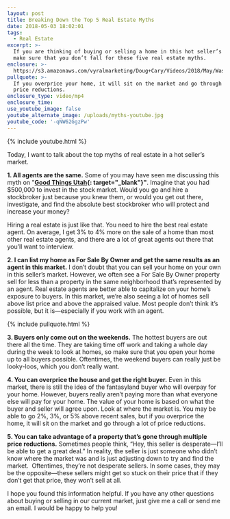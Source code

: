 ```yaml
---
layout: post
title: Breaking Down the Top 5 Real Estate Myths
date: 2018-05-03 18:02:01
tags:
  - Real Estate
excerpt: >-
  If you are thinking of buying or selling a home in this hot seller’s market,
  make sure that you don’t fall for these five real estate myths.
enclosure: >-
  https://s3.amazonaws.com/vyralmarketing/Doug+Cary/Videos/2018/May/Wasatch+Front+Real+Estate+Agent-+Breaking+Down+the+Top+5+Real+Estate+Myths.mp4
pullquote: >-
  If you overprice your home, it will sit on the market and go through multiple
  price reductions.
enclosure_type: video/mp4
enclosure_time:
use_youtube_image: false
youtube_alternate_image: /uploads/myths-youtube.jpg
youtube_code: '-qNW62GgzPw'
---
```


{% include youtube.html %}

Today, I want to talk about the top myths of real estate in a hot seller’s market.

**1. All agents are the same.** Some of you may have seen me discussing this myth on "**[Good Things Utah](http://www.good4utah.com/good-things-utah/gtu-sponsor/why-should-someone-use-a-realtor-in-todays-seller-market/1069597291){: target="_blank"}"**. Imagine that you had $500,000 to invest in the stock market. Would you go and hire a stockbroker just because you knew them, or would you get out there, investigate, and find the absolute best stockbroker who will protect and increase your money?

Hiring a real estate is just like that. You need to hire the best real estate agent. On average, I get 3% to 4% more on the sale of a home than most other real estate agents, and there are a lot of great agents out there that you’ll want to interview.

**2. I can list my home as For Sale By Owner and get the same results as an agent in this market.** I don’t doubt that you can sell your home on your own in this seller’s market. However, we often see a For Sale By Owner property sell for less than a property in the same neighborhood that’s represented by an agent. Real estate agents are better able to capitalize on your home’s exposure to buyers. In this market, we’re also seeing a lot of homes sell above list price and above the appraised value. Most people don’t think it’s possible, but it is—especially if you work with an agent.&nbsp;&nbsp;

{% include pullquote.html %}

**3. Buyers only come out on the weekends.** The hottest buyers are out there all the time. They are taking time off work and taking a whole day during the week to look at homes, so make sure that you open your home up to all buyers possible. Oftentimes, the weekend buyers can really just be looky-loos, which you don’t really want.

**4. You can overprice the house and get the right buyer.** Even in this market, there is still the idea of the fantasyland buyer who will overpay for your home. However, buyers really aren’t paying more than what everyone else will pay for your home. The value of your home is based on what the buyer and seller will agree upon. Look at where the market is. You may be able to go 2%, 3%, or 5% above recent sales, but if you overprice the home, it will sit on the market and go through a lot of price reductions.

**5. You can take advantage of a property that’s gone through multiple price reductions.** Sometimes people think, “Hey, this seller is desperate—I’ll be able to get a great deal.” In reality, the seller is just someone who didn’t know where the market was and is just adjusting down to try and find the market. &nbsp;Oftentimes, they’re not desperate sellers. In some cases, they may be the opposite—these sellers might get so stuck on their price that if they don’t get that price, they won’t sell at all.

I hope you found this information helpful. If you have any other questions about buying or selling in our current market, just give me a call or send me an email. I would be happy to help you!